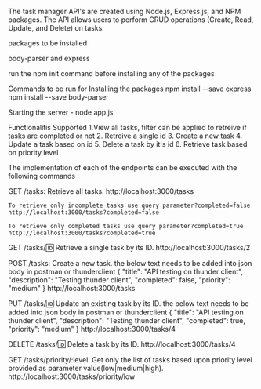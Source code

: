 The task manager API's are created using Node.js, Express.js, and NPM packages.
The API allows users to perform CRUD operations (Create, Read, Update, and Delete) on tasks.

packages to be installed

body-parser and express

run the npm init command before installing any of the packages

Commands to be run for Installing the packages 
npm install --save express
npm install --save body-parser

Starting the server - node app.js

Functionalitis Supported
    1.View all tasks, filter can be applied to retreive if tasks are completed or not 
    2. Retreive a single id
    3. Create a new task
    4. Update a task based on id
    5. Delete a task by it's id
    6. Retrieve task based on priority level

The implementation of each of the endpoints can be executed with the following commands

GET /tasks: Retrieve all tasks.
    http://localhost:3000/tasks

    To retrieve only incomplete tasks use query parameter?completed=false 
    http://localhost:3000/tasks?completed=false 

    To retrieve only completed tasks use query parameter?completed=true 
    http://localhost:3000/tasks?completed=true  

GET /tasks/:id: Retrieve a single task by its ID.
    http://localhost:3000/tasks/2

POST /tasks: Create a new task.
the below text needs to be added into json body in postman or thunderclient
    {
  "title": "API testing on thunder client",
  "description": "Testing thunder client",
  "completed": false,
  "priority": "medium"
}
    http://localhost:3000/tasks

PUT /tasks/:id: Update an existing task by its ID.
the below text needs to be added into json body in postman or thunderclient
    {
  "title": "API testing on thunder client",
  "description": "Testing thunder client",
  "completed": true,
  "priority": "medium"
}
    http://localhost:3000/tasks/4

DELETE /tasks/:id: Delete a task by its ID.
    http://localhost:3000/tasks/4

GET /tasks/priority/:level.
Get only the list of tasks based upon priority level provided as parameter value(low|medium|high).
    http://localhost:3000/tasks/priority/low
